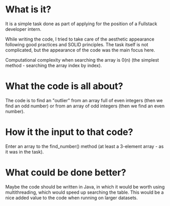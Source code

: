 # What is it?

It is a simple task done as part of applying for the position of a Fullstack developer intern.

While writing the code, I tried to take care of the aesthetic appearance following good practices and SOLID principles. The task itself is not complicated, but the appearance of the code was the main focus here.

Computational complexity when searching the array is 0(n) (the simplest method - searching the array index by index).

# What the code is all about?

The code is to find an "outlier" from an array full of even integers (then we find an odd number) or from an array of odd integers (then we find an even number).

# How it the input to that code?

Enter an array to the find_number() method (at least a 3-element array - as it was in the task).

# What could be done better?

Maybe the code should be written in Java, in which it would be worth using multithreading, which would speed up searching the table. This would be a nice added value to the code when running on larger datasets.
